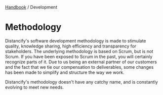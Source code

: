 [Handbook](../../README.md) / Development

# Methodology

Distancify's software development methodology is made to stimulate quality, knowledge sharing, high efficiency and transparency for stakeholders. The underlying methodology is based on Scrum, but is not Scrum. If you have been exposed to Scrum in the past, you will certainly recognize parts of it. Due to us being an external partner of our customers and the fact that we tie our compensation to deliverables, some changes has been made to simplify and structure the way we work.

Distancify's methodology doesn't have any catchy name, and is constantly evolving to meet new needs.